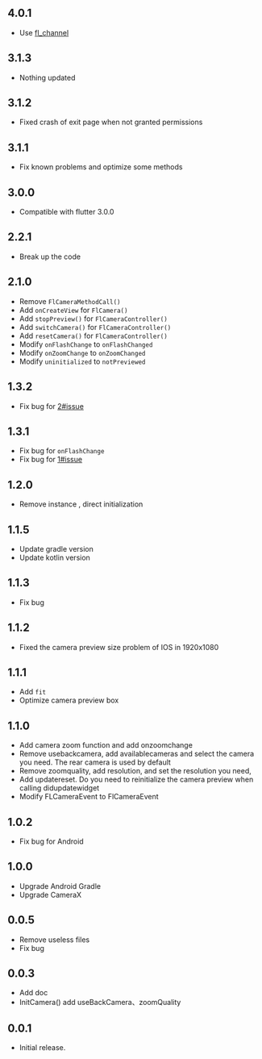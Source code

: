 ## 4.0.1

* Use [fl_channel](https://pub.dev/packages/fl_channel)

## 3.1.3

* Nothing updated

## 3.1.2

* Fixed crash of exit page when not granted permissions

## 3.1.1

* Fix known problems and optimize some methods

## 3.0.0

* Compatible with flutter 3.0.0

## 2.2.1

* Break up the code

## 2.1.0

* Remove `FlCameraMethodCall()`
* Add `onCreateView` for `FlCamera()`
* Add `stopPreview()` for `FlCameraController()`
* Add `switchCamera()` for `FlCameraController()`
* Add `resetCamera()` for `FlCameraController()`
* Modify `onFlashChange` to `onFlashChanged`
* Modify `onZoomChange` to `onZoomChanged`
* Modify `uninitialized` to `notPreviewed`

## 1.3.2

* Fix bug for [2#issue](https://github.com/Wayaer/fl_camera/issues/2#issue-1008411936)

## 1.3.1

* Fix bug for `onFlashChange`
* Fix bug for [1#issue](https://github.com/Wayaer/fl_camera/issues/1#issue-1007140910)

## 1.2.0

* Remove instance , direct initialization

## 1.1.5

* Update gradle version
* Update kotlin version

## 1.1.3

* Fix bug

## 1.1.2

* Fixed the camera preview size problem of IOS in 1920x1080

## 1.1.1

* Add `fit`
* Optimize camera preview box

## 1.1.0

* Add camera zoom function and add onzoomchange
* Remove usebackcamera, add availablecameras and select the camera you need. The rear camera is used
  by default
* Remove zoomquality, add resolution, and set the resolution you need,
* Add updatereset. Do you need to reinitialize the camera preview when calling didupdatewidget
* Modify FLCameraEvent to FlCameraEvent

## 1.0.2

* Fix bug for Android

## 1.0.0

* Upgrade Android Gradle
* Upgrade CameraX

## 0.0.5

* Remove useless files
* Fix bug

## 0.0.3

* Add doc
* InitCamera() add useBackCamera、zoomQuality

## 0.0.1

* Initial release.
